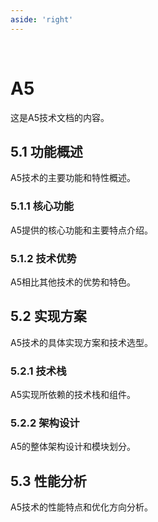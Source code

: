 ```yaml
---
aside: 'right'
---
```


<br>

# A5

这是A5技术文档的内容。

## 5.1 功能概述

A5技术的主要功能和特性概述。

### 5.1.1 核心功能

A5提供的核心功能和主要特点介绍。

### 5.1.2 技术优势

A5相比其他技术的优势和特色。

## 5.2 实现方案

A5技术的具体实现方案和技术选型。

### 5.2.1 技术栈

A5实现所依赖的技术栈和组件。

### 5.2.2 架构设计

A5的整体架构设计和模块划分。

## 5.3 性能分析

A5技术的性能特点和优化方向分析。 